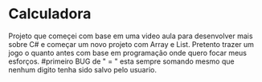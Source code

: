 # Calculadora

Projeto que começei com base em uma video aula para desenvolver mais sobre C# e começar um novo projeto com Array e List. Pretento trazer um jogo o quanto antes com base em programação onde quero focar meus esforços.
#primeiro BUG de " = " esta sempre somando mesmo que nenhum digito tenha sido salvo pelo usuario.
